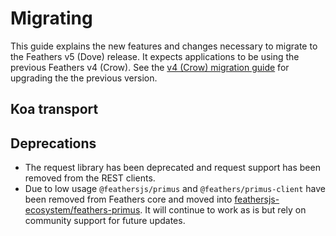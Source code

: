 # Migrating

This guide explains the new features and changes necessary to migrate to the Feathers v5 (Dove) release. It expects applications to be using the previous Feathers v4 (Crow). See the [v4 (Crow) migration guide](https://crow.docs.feathersjs.com/guides/migrating.html) for upgrading the the previous version.

## Koa transport

## Deprecations

- The request library has been deprecated and request support has been removed from the REST clients.
- Due to low usage `@feathersjs/primus` and `@feathers/primus-client` have been removed from Feathers core and moved into [feathersjs-ecosystem/feathers-primus](). It will continue to work as is but rely on community support for future updates.
